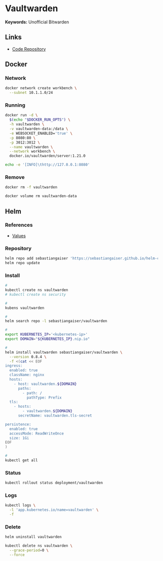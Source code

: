 # Vaultwarden

<!--
Infrastructure
Platform
-->

**Keywords:** Unofficial Bitwarden

## Links

- [Code Repository](https://github.com/dani-garcia/vaultwarden)

## Docker

### Network

```sh
docker network create workbench \
  --subnet 10.1.1.0/24
```

### Running

```sh
docker run -d \
  $(echo "$DOCKER_RUN_OPTS") \
  -h vaultwarden \
  -v vaultwarden-data:/data \
  -e WEBSOCKET_ENABLED='true' \
  -p 8080:80 \
  -p 3012:3012 \
  --name vaultwarden \
  --network workbench \
  docker.io/vaultwarden/server:1.21.0
```

```sh
echo -e '[INFO]\thttp://127.0.0.1:8080'
```

### Remove

```sh
docker rm -f vaultwarden

docker volume rm vaultwarden-data
```

## Helm

### References

- [Values](https://github.com/sebastiangaiser/helm-charts/tree/main/charts/vaultwarden#values)

### Repository

```sh
helm repo add sebastiangaiser 'https://sebastiangaiser.github.io/helm-charts'
helm repo update
```

### Install

```sh
#
kubectl create ns vaultwarden
# kubectl create ns security

#
kubens vaultwarden

#
helm search repo -l sebastiangaiser/vaultwarden

#
export KUBERNETES_IP='<kubernetes-ip>'
export DOMAIN="${KUBERNETES_IP}.nip.io"

#
helm install vaultwarden sebastiangaiser/vaultwarden \
  --version 0.8.4 \
  -f <(cat << EOF
ingress:
  enabled: true
  className: nginx
  hosts:
    - host: vaultwarden.${DOMAIN}
      paths:
        - path: /
          pathType: Prefix
  tls:
    - hosts:
        - vaultwarden.${DOMAIN}
      secretName: vaultwarden.tls-secret

persistence:
  enabled: true
  accessMode: ReadWriteOnce
  size: 1Gi
EOF
)

#
kubectl get all
```

### Status

```sh
kubectl rollout status deployment/vaultwarden
```

### Logs

```sh
kubectl logs \
  -l 'app.kubernetes.io/name=vaultwarden' \
  -f
```

### Delete

```sh
helm uninstall vaultwarden

kubectl delete ns vaultwarden \
  --grace-period=0 \
  --force
```
